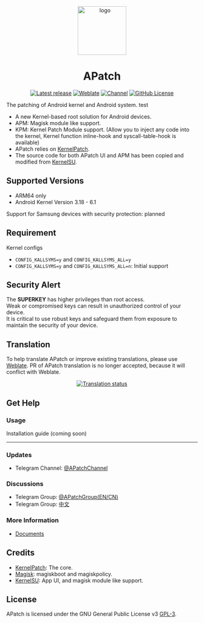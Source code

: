 <div align="center">
<a href="https://github.com/bmax121/APatch/releases/latest"><img src="https://images.weserv.nl/?url=https://raw.githubusercontent.com/bmax121/APatch/main/app/src/main/ic_launcher-playstore.png&mask=circle" style="width: 128px;" alt="logo"></a>

<h1 align="center">APatch</h1>

[![Latest release](https://img.shields.io/github/v/release/bmax121/APatch?label=Release&logo=github)](https://github.com/bmax121/APatch/releases/latest)
[![Weblate](https://img.shields.io/badge/Localization-Weblate-teal?logo=weblate)](https://hosted.weblate.org/engage/APatch)
[![Channel](https://img.shields.io/badge/Follow-Telegram-blue.svg?logo=telegram)](https://t.me/APatchGroup)
[![GitHub License](https://img.shields.io/github/license/bmax121/APatch?logo=gnu)](/LICENSE)

</div>

The patching of Android kernel and Android system.
test

- A new Kernel-based root solution for Android devices.
- APM: Magisk module like support.
- KPM: Kernel Patch Module support. (Allow you to inject any code into the kernel, Kernel function inline-hook and syscall-table-hook is available)
- APatch relies on [KernelPatch](https://github.com/bmax121/KernelPatch/).
- The source code for both APatch UI and APM has been copied and modified from [KernelSU](https://github.com/tiann/KernelSU).

## Supported Versions

- ARM64 only
- Android Kernel Version 3.18 - 6.1

Support for Samsung devices with security protection: planned

## Requirement

Kernel configs

- `CONFIG_KALLSYMS=y` and `CONFIG_KALLSYMS_ALL=y`
- `CONFIG_KALLSYMS=y` and `CONFIG_KALLSYMS_ALL=n`: Initial support

## Security Alert

The **SUPERKEY** has higher privileges than root access.  
Weak or compromised keys can result in unauthorized control of your device.  
It is critical to use robust keys and safeguard them from exposure to maintain the security of your device.

## Translation
To help translate APatch or improve existing translations, please use [Weblate](https://hosted.weblate.org/engage/apatch/). PR of APatch translation is no longer accepted, because it will conflict with Weblate.

<div align="center">

[![Translation status](https://hosted.weblate.org/widget/APatch/open-graph.png)](https://hosted.weblate.org/engage/APatch/)

</div>

## Get Help

### Usage

Installation guide (coming soon)
<hr>

### Updates
- Telegram Channel: [@APatchChannel](https://t.me/APatchChannel)

### Discussions
- Telegram Group: [@APatchGroup(EN/CN)](https://t.me/Apatch_discuss)
- Telegram Group: [中文](https://t.me/APatch_CN_Group)



### More Information

- [Documents](docs/)

## Credits

- [KernelPatch](https://github.com/bmax121/KernelPatch/): The core.
- [Magisk](https://github.com/topjohnwu/Magisk): magiskboot and magiskpolicy.
- [KernelSU](https://github.com/tiann/KernelSU): App UI, and magisk module like support.

## License

APatch is licensed under the GNU General Public License v3 [GPL-3](http://www.gnu.org/copyleft/gpl.html).
